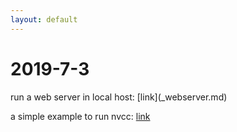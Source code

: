```yaml
---
layout: default
---
```


<h1> 2019-7-3</h1>
run a web server in local host: [link](_webserver.md)

a simple example to run nvcc: [link](nvcc.md)